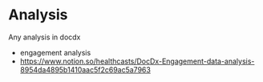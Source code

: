 # Analysis
Any analysis in docdx 



- engagement analysis
- https://www.notion.so/healthcasts/DocDx-Engagement-data-analysis-8954da4895b1410aac5f2c69ac5a7963
